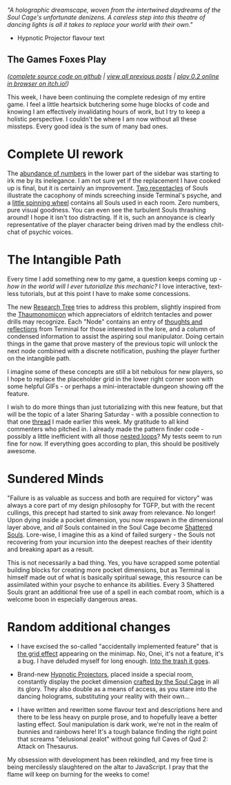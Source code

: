 *"A holographic dreamscape, woven from the intertwined daydreams of the Soul Cage's unfortunate denizens. A careless step into this theatre of dancing lights is all it takes to replace your world with their own."*

- Hypnotic Projector flavour text

## The Games Foxes Play
*([complete source code on github](https://github.com/Oneirical/The-Games-Foxes-Play) | [view all previous posts](https://github.com/Oneirical/The-Games-Foxes-Play/tree/main/design/Development%20Logs) | [play 0.2 online in browser on itch.io!](https://oneirical.itch.io/tgfp))*

This week, I have been continuing the complete redesign of my entire game. I feel a little heartsick butchering some huge blocks of code and knowing I am effectively invalidating hours of work, but I try to keep a holistic perspective. I couldn't be where I am now without all these missteps. Every good idea is the sum of many bad ones.

# Complete UI rework

The [abundance of numbers](https://cdn.discordapp.com/attachments/504088568084561930/1093949431348473866/image.png) in the lower part of the sidebar was starting to irk me by its inelegance. I am not sure yet if the replacement I have cooked up is final, but it is certainly an improvement. [Two receptacles](https://cdn.discordapp.com/attachments/504088568084561930/1093949921817788446/image.png) of Souls illustrate the cacophony of minds screeching inside Terminal's psyche, and a [little spinning wheel](https://cdn.discordapp.com/attachments/504088568084561930/1093951846130917436/tgfp.gif) contains all Souls used in each room. Zero numbers, pure visual goodness. You can even see the turbulent Souls thrashing around! I hope it isn't too distracting. If it is, such an annoyance is clearly representative of the player character being driven mad by the endless chit-chat of psychic voices.

# The Intangible Path

Every time I add something new to my game, a question keeps coming up - *how in the world will I ever tutorialize this mechanic?* I love interactive, text-less tutorials, but at this point I have to make some concessions.

The new [Research Tree](https://cdn.discordapp.com/attachments/504088568084561930/1093967794325962822/image.png) tries to address this problem, slightly inspired from the [Thaumonomicon](https://ftbwiki.org/images/8/85/2012-12-11_09.20.18.png) which appreciators of eldritch tentacles and power drills may recognize. Each "Node" contains an entry of [thoughts and reflections](https://cdn.discordapp.com/attachments/504088568084561930/1093967192569155656/image.png) from Terminal for those interested in the lore, and a column of condensed information to assist the aspiring soul manipulator. Doing certain things in the game that prove mastery of the previous topic will unlock the next node combined with a discrete notification, pushing the player further on the intangible path.

I imagine some of these concepts are still a bit nebulous for new players, so I hope to replace the placeholder grid in the lower right corner soon with some helpful GIFs - or perhaps a mini-interactable dungeon showing off the feature.

I wish to do more things than just tutorializing with this new feature, but that will be the topic of a later Sharing Saturday - with a possible connection to that one [thread](https://www.reddit.com/r/roguelikedev/comments/129a6k8/between_mystery_and_strategy_how_many_secrets_is/) I made earlier this week. My gratitude to all kind commenters who pitched in. I already made the pattern finder code - possibly a little inefficient with all those [nested loops](https://cdn.discordapp.com/attachments/504088568084561930/1093953688688660591/image.png)? My tests seem to run fine for now. If everything goes according to plan, this should be positively awesome.

# Sundered Minds

"Failure is as valuable as success and both are required for victory" was always a core part of my design philosophy for TGFP, but with the recent cullings, this precept had started to sink away from relevance. No longer! Upon dying inside a pocket dimension, you now respawn in the dimensional layer above, and *all* Souls contained in the Soul Cage become [Shattered Souls](https://cdn.discordapp.com/attachments/504088568084561930/1093954824254529657/image.png). Lore-wise, I imagine this as a kind of failed surgery - the Souls not recovering from your incursion into the deepest reaches of their identity and breaking apart as a result.

This is not necessarily a bad thing. Yes, you have scrapped some potential building blocks for creating more pocket dimensions, but as Terminal is himself made out of what is basically spiritual sewage, this resource can be assimilated within your psyche to enhance its abilities. Every 3 Shattered Souls grant an additional free use of a spell in each combat room, which is a welcome boon in especially dangerous areas.

# Random additional changes

* I have excised the so-called "accidentally implemented feature" that is [the grid effect](https://cdn.discordapp.com/attachments/504088568084561930/1089395888360796201/Capture_decran_le_2023-03-25_a_23.49.55.png) appearing on the minimap. No, Onei, it's not a feature, it's a bug. I have deluded myself for long enough. [Into the trash it goes](https://cdn.discordapp.com/attachments/504088568084561930/1093955240392409250/image.png).

* Brand-new [Hypnotic Projectors](https://cdn.discordapp.com/attachments/504088568084561930/1093955646673666108/image.png), placed inside a special room, constantly display the pocket dimension [crafted by the Soul Cage](https://cdn.discordapp.com/attachments/504088568084561930/1093955808150175925/image.png) in all its glory. They also double as a means of access, as you stare into the dancing holograms, substituting your reality with their own...

* I have written and rewritten some flavour text and descriptions here and there to be less heavy on purple prose, and to hopefully leave a better lasting effect. Soul manipulation is dark work, we're not in the realm of bunnies and rainbows here! It's a tough balance finding the right point that screams "delusional zealot" without going full Caves of Qud 2: Attack on Thesaurus. 

My obsession with development has been rekindled, and my free time is being mercilessly slaughtered on the altar to JavaScript. I pray that the flame will keep on burning for the weeks to come!
